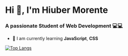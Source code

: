# Hi 👋, I'm Hiuber Morente
### A passionate Student of Web Development 💻💻

- 🌱 I am currently learning **JavaScript**, **CSS**



[![Top Langs](https://github-readme-stats.vercel.app/api/top-langs/?username=HiuberMorente)](https://github.com/HiuberMorente/github-readme-stats)
<!--
[![Anurag's GitHub stats](https://github-readme-stats.vercel.app/api?username=HiuberMorente)](https://github.com/HiuberMorente/github-readme-stats)
**HiuberMorente/HiuberMorente** is a ✨ _special_ ✨ repository because its `README.md` (this file) appears on your GitHub profile.

Here are some ideas to get you started:

- 🔭 I’m currently working on ...
- 🌱 I’m currently learning ...
- 👯 I’m looking to collaborate on ...
- 🤔 I’m looking for help with ...
- 💬 Ask me about ...
- 📫 How to reach me: ...
- 😄 Pronouns: ...
- ⚡ Fun fact: ...
-->


